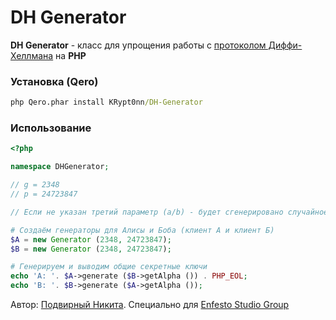 # DH Generator

**DH Generator** - класс для упрощения работы с [протоколом Диффи-Хеллмана](https://ru.wikipedia.org/wiki/Протокол_Диффи_—_Хеллмана) на **PHP**

### Установка (Qero)

```cmd
php Qero.phar install KRypt0nn/DH-Generator
```

### Использование

```php
<?php

namespace DHGenerator;

// g = 2348
// p = 24723847

// Если не указан третий параметр (a/b) - будет сгенерировано случайное число

# Создаём генераторы для Алисы и Боба (клиент А и клиент Б)
$A = new Generator (2348, 24723847);
$B = new Generator (2348, 24723847);

# Генерируем и выводим общие секретные ключи
echo 'A: '. $A->generate ($B->getAlpha ()) . PHP_EOL;
echo 'B: '. $B->generate ($A->getAlpha ());
```

Автор: [Подвирный Никита](https://vk.com/technomindlp). Специально для [Enfesto Studio Group](https://vk.com/hphp_convertation)